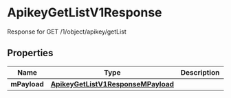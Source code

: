

# ApikeyGetListV1Response

Response for GET /1/object/apikey/getList

## Properties

| Name | Type | Description | Notes |
|------------ | ------------- | ------------- | -------------|
|**mPayload** | [**ApikeyGetListV1ResponseMPayload**](ApikeyGetListV1ResponseMPayload.md) |  |  |



